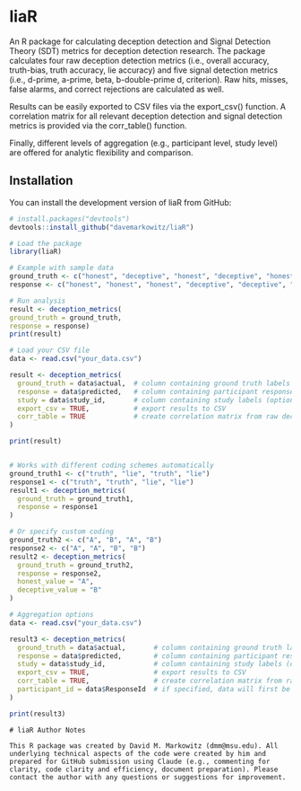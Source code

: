# liaR

An R package for calculating deception detection and Signal Detection Theory (SDT) metrics for deception detection research. The package calculates four raw deception detection metrics (i.e., overall accuracy, truth-bias, truth accuracy, lie accuracy) and five signal detection metrics (i.e., d-prime, a-prime, beta, b-double-prime d, criterion). Raw hits, misses, false alarms, and correct rejections are calculated as well.

Results can be easily exported to CSV files via the export_csv() function. A correlation matrix for all relevant deception detection and signal detection metrics is provided via the corr_table() function.

Finally, different levels of aggregation (e.g., participant level, study level) are offered for analytic flexibility and comparison.

## Installation

You can install the development version of liaR from GitHub:

```r
# install.packages("devtools")
devtools::install_github("davemarkowitz/liaR")

```
```r
# Load the package
library(liaR)

# Example with sample data
ground_truth <- c("honest", "deceptive", "honest", "deceptive", "honest", "deceptive")
response <- c("honest", "honest", "honest", "deceptive", "deceptive", "deceptive")

# Run analysis
result <- deception_metrics(
ground_truth = ground_truth,
response = response)
print(result)
```

```r
# Load your CSV file
data <- read.csv("your_data.csv")

result <- deception_metrics(
  ground_truth = data$actual,  # column containing ground truth labels
  response = data$predicted,   # column containing participant responses  
  study = data$study_id,       # column containing study labels (optional)
  export_csv = TRUE,           # export results to CSV
  corr_table = TRUE            # create correlation matrix from raw deception detection and SDT metrics
)

print(result)
```
```r

# Works with different coding schemes automatically
ground_truth1 <- c("truth", "lie", "truth", "lie")
response1 <- c("truth", "truth", "lie", "lie")
result1 <- deception_metrics(
  ground_truth = ground_truth1,
  response = response1
)

# Or specify custom coding
ground_truth2 <- c("A", "B", "A", "B")  
response2 <- c("A", "A", "B", "B")
result2 <- deception_metrics(
  ground_truth = ground_truth2,
  response = response2, 
  honest_value = "A", 
  deceptive_value = "B"
)
```
```r
# Aggregation options
data <- read.csv("your_data.csv")

result3 <- deception_metrics(
  ground_truth = data$actual,       # column containing ground truth labels
  response = data$predicted,        # column containing participant responses  
  study = data$study_id,            # column containing study labels (optional)
  export_csv = TRUE,                # export results to CSV
  corr_table = TRUE,                # create correlation matrix from raw deception detection and SDT metrics
  participant_id = data$ResponseId  # if specified, data will first be aggregated and then averaged by a participant identifier (then, aggregated by study)
)

print(result3)
```

```
# liaR Author Notes

This R package was created by David M. Markowitz (dmm@msu.edu). All underlying technical aspects of the code were created by him and prepared for GitHub submission using Claude (e.g., commenting for clarity, code clarity and efficiency, document preparation). Please contact the author with any questions or suggestions for improvement.
